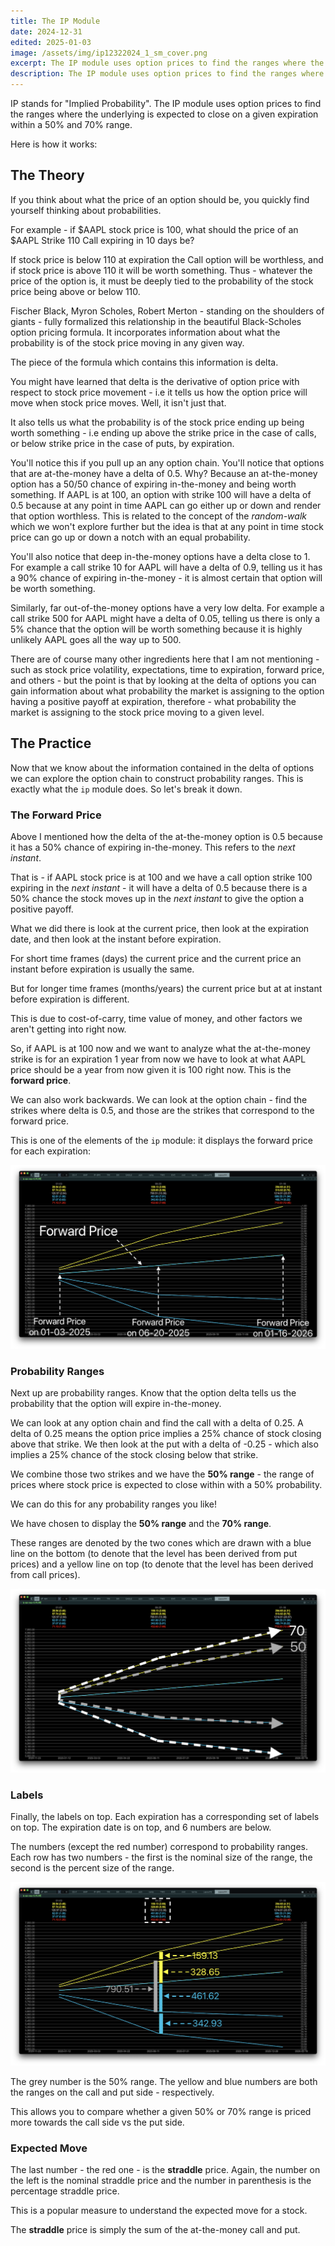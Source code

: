 ```yaml
---
title: The IP Module
date: 2024-12-31
edited: 2025-01-03
image: /assets/img/ip12322024_1_sm_cover.png
excerpt: The IP module uses option prices to find the ranges where the underlying is expected to close on a given expiration within a 50% and 70% range.
description: The IP module uses option prices to find the ranges where the underlying is expected to close on a given expiration within a 50% and 70% range.
---
```


IP stands for "Implied Probability". The IP module uses option prices to find the ranges where the underlying is expected to close on a given expiration within a 50% and 70% range.

Here is how it works:

## The Theory

If you think about what the price of an option should be, you quickly find yourself thinking about probabilities.

For example - if $AAPL stock price is 100, what should the price of an $AAPL Strike 110 Call expiring in 10 days be?

If stock price is below 110 at expiration the Call option will be worthless, and if stock price is above 110 it will be worth something. Thus - whatever the price of the option is, it must be deeply tied to the probability of the stock price being above or below 110.

Fischer Black, Myron Scholes, Robert Merton - standing on the shoulders of giants - fully formalized this relationship in the beautiful Black-Scholes option pricing formula. It incorporates information about what the probability is of the stock price moving in any given way.

The piece of the formula which contains this information is delta.

You might have learned that delta is the derivative of option price with respect to stock price movement - i.e it tells us how the option price will move when stock price moves. Well, it isn't just that.

It also tells us what the probability is of the stock price ending up being worth something - i.e ending up above the strike price in the case of calls, or below strike price in the case of puts, by expiration.

You'll notice this if you pull up an any option chain. You'll notice that options that are at-the-money have a delta of 0.5. Why? Because an at-the-money option has a 50/50 chance of expiring in-the-money and being worth something. If AAPL is at 100, an option with strike 100 will have a delta of 0.5 because at any point in time AAPL can go either up or down and render that option worthless. This is related to the concept of the *random-walk* which we won't explore further but the idea is that at any point in time stock price can go up or down a notch with an equal probability.

You'll also notice that deep in-the-money options have a delta close to 1. For example a call strike 10 for AAPL will have a delta of 0.9, telling us it has a 90% chance of expiring in-the-money - it is almost certain that option will be worth something.

Similarly, far out-of-the-money options have a very low delta. For example a call strike 500 for AAPL might have a delta of 0.05, telling us there is only a 5% chance that the option will be worth something because it is highly unlikely AAPL goes all the way up to 500.

There are of course many other ingredients here that I am not mentioning - such as stock price volatility, expectations, time to expiration, forward price, and others - but the point is that by looking at the delta of options you can gain information about what probability the market is assigning to the option having a positive payoff at expiration, therefore - what probability the market is assigning to the stock price moving to a given level.

## The Practice

Now that we know about the information contained in the delta of options we can explore the option chain to construct probability ranges. This is exactly what the `ip` module does. So let's break it down.

### The Forward Price

Above I mentioned how the delta of the at-the-money option is 0.5 because it has a 50% chance of expiring in-the-money. This refers to the *next instant*.

That is - if AAPL stock price is at 100 and we have a call option strike 100 expiring in the *next instant* - it will have a delta of 0.5 because there is a 50% chance the stock moves up in the *next instant* to give the option a positive payoff.

What we did there is look at the current price, then look at the expiration date, and then look at the instant before expiration.

For short time frames (days) the current price and the current price an instant before expiration is usually the same.

But for longer time frames (months/years) the current price but at at instant before expiration is different.

This is due to cost-of-carry, time value of money, and other factors we aren't getting into right now.

So, if AAPL is at 100 now and we want to analyze what the at-the-money strike is for an expiration 1 year from now we have to look at what AAPL price should be a year from now given it is 100 right now. This is the **forward price**.

We can also work backwards. We can look at the option chain - find the strikes where delta is 0.5, and those are the strikes that correspond to the forward price.

This is one of the elements of the `ip` module: it displays the forward price for each expiration:

![SPX Forward Price](../assets/img/ip12322024_1_sm.png)


### Probability Ranges

Next up are probability ranges. Know that the option delta tells us the probability that the option will expire in-the-money.

We can look at any option chain and find the call with a delta of 0.25. A delta of 0.25 means the option price implies a 25% chance of stock closing above that strike. We then look at the put with a delta of -0.25 - which also implies a 25% chance of the stock closing below that strike.

We combine those two strikes and we have the **50% range** - the range of prices where stock price is expected to close within with a 50% probability.

We can do this for any probability ranges you like!

We have chosen to display the **50% range** and the **70% range**.

These ranges are denoted by the two cones which are drawn with a blue line on the bottom (to denote that the level has been derived from put prices) and a yellow line on top (to denote that the level has been derived from call prices).

![SPX Probability Ranges](../assets/img/ip12322024_1_sm2.png)

### Labels

Finally, the labels on top. Each expiration has a corresponding set of labels on top. The expiration date is on top, and 6 numbers are below.

The numbers (except the red number) correspond to probability ranges. Each row has two numbers - the first is the nominal size of the range, the second is the percent size of the range.

![IP Module Labels](../assets/img/ip12322024_1_sm3.png)

The grey number is the 50% range. The yellow and blue numbers are both the ranges on the call and put side - respectively.

This allows you to compare whether a given 50% or 70% range is priced more towards the call side vs the put side.

### Expected Move

The last number - the red one - is the **straddle** price. Again, the number on the left is the nominal straddle price and the number in parenthesis is the percentage straddle price.

This is a popular measure to understand the expected move for a stock.

The **straddle** price is simply the sum of the at-the-money call and put.
